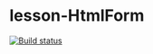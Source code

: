 # lesson-HtmlForm
[![Build status](https://ci.appveyor.com/api/projects/status/i40iigjbhs1yi42y?svg=true)](https://ci.appveyor.com/project/Natlia82/lesson-htmlform)
